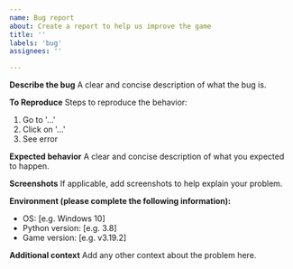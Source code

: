 ```yaml
---
name: Bug report
about: Create a report to help us improve the game
title: ''
labels: 'bug'
assignees: ''

---
```


**Describe the bug**
A clear and concise description of what the bug is.

**To Reproduce**
Steps to reproduce the behavior:
1. Go to '...'
2. Click on '...'
3. See error

**Expected behavior**
A clear and concise description of what you expected to happen.

**Screenshots**
If applicable, add screenshots to help explain your problem.

**Environment (please complete the following information):**
- OS: [e.g. Windows 10]
- Python version: [e.g. 3.8]
- Game version: [e.g. v3.19.2]

**Additional context**
Add any other context about the problem here.
